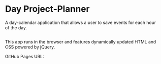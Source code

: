 # Day Project-Planner
A day-calendar application that allows a user to save events for each hour of the day. 

##
This app runs in the browser and features dynamically updated HTML and CSS powered by jQuery.

GitHub Pages URL:


